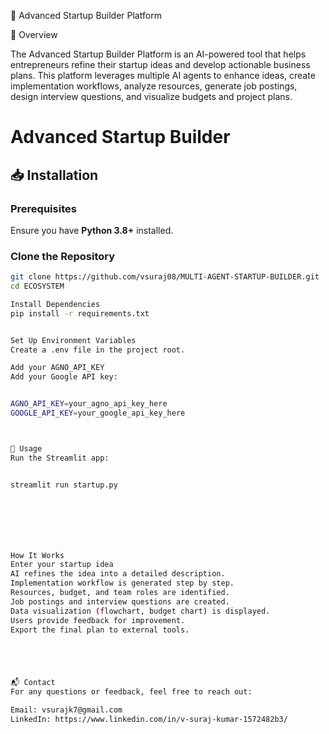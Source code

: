 🚀 Advanced Startup Builder Platform

📌 Overview

The Advanced Startup Builder Platform is an AI-powered tool that helps entrepreneurs refine their startup ideas and develop actionable business plans. This platform leverages multiple AI agents to enhance ideas, create implementation workflows, analyze resources, generate job postings, design interview questions, and visualize budgets and project plans.


# Advanced Startup Builder

## 📥 Installation

### Prerequisites

Ensure you have **Python 3.8+** installed.

### Clone the Repository

```bash
git clone https://github.com/vsuraj08/MULTI-AGENT-STARTUP-BUILDER.git
cd ECOSYSTEM

Install Dependencies
pip install -r requirements.txt


Set Up Environment Variables
Create a .env file in the project root.

Add your AGNO_API_KEY
Add your Google API key:


AGNO_API_KEY=your_agno_api_key_here
GOOGLE_API_KEY=your_google_api_key_here



🚀 Usage
Run the Streamlit app:


streamlit run startup.py







How It Works
Enter your startup idea
AI refines the idea into a detailed description.
Implementation workflow is generated step by step.
Resources, budget, and team roles are identified.
Job postings and interview questions are created.
Data visualization (flowchart, budget chart) is displayed.
Users provide feedback for improvement.
Export the final plan to external tools.





📬 Contact
For any questions or feedback, feel free to reach out:

Email: vsurajk7@gmail.com
LinkedIn: https://www.linkedin.com/in/v-suraj-kumar-1572482b3/




